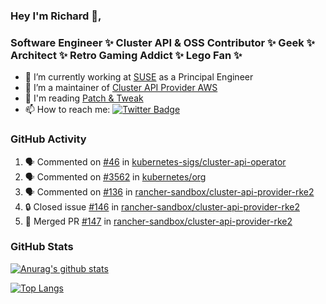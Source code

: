 ### Hey I'm Richard 👋, 

<h3 align="left">Software Engineer ✨ Cluster API & OSS Contributor ✨ Geek ✨ Architect ✨ Retro Gaming Addict ✨ Lego Fan ✨</h3>

- 🔭 I’m currently working at [SUSE](https://www.suse.com/) as a Principal Engineer
- 👯 I’m a maintainer of [Cluster API Provider AWS](https://github.com/kubernetes-sigs/cluster-api-provider-aws)
- 💬 I'm reading [Patch & Tweak](https://bjooks.com/products/patch-tweak-exploring-modular-synthesis)
- 📫 How to reach me: [![Twitter Badge](https://img.shields.io/badge/-@fruit_case-00acee?style=flat&logo=Twitter&logoColor=white)](https://twitter.com/intent/follow?screen_name=fruit_case "Follow on Twitter")

### GitHub Activity 

<!--START_SECTION:activity-->
1. 🗣 Commented on [#46](https://github.com/kubernetes-sigs/cluster-api-operator/issues/46) in [kubernetes-sigs/cluster-api-operator](https://github.com/kubernetes-sigs/cluster-api-operator)
2. 🗣 Commented on [#3562](https://github.com/kubernetes/org/issues/3562) in [kubernetes/org](https://github.com/kubernetes/org)
3. 🗣 Commented on [#136](https://github.com/rancher-sandbox/cluster-api-provider-rke2/issues/136) in [rancher-sandbox/cluster-api-provider-rke2](https://github.com/rancher-sandbox/cluster-api-provider-rke2)
4. 🔒 Closed issue [#146](https://github.com/rancher-sandbox/cluster-api-provider-rke2/issues/146) in [rancher-sandbox/cluster-api-provider-rke2](https://github.com/rancher-sandbox/cluster-api-provider-rke2)
5. 🎉 Merged PR [#147](https://github.com/rancher-sandbox/cluster-api-provider-rke2/pull/147) in [rancher-sandbox/cluster-api-provider-rke2](https://github.com/rancher-sandbox/cluster-api-provider-rke2)
<!--END_SECTION:activity-->

### GitHub Stats

[![Anurag's github stats](https://github-readme-stats.vercel.app/api?username=richardcase&count_private=true&show_icons=true)](https://github.com/anuraghazra/github-readme-stats)

[![Top Langs](https://github-readme-stats.vercel.app/api/top-langs/?username=richardcase&hide=html&layout=compact)](https://github.com/anuraghazra/github-readme-stats)
